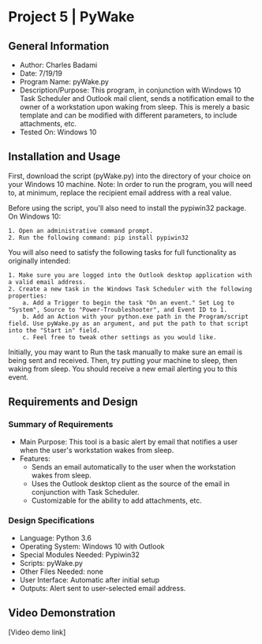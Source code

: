 # Project 5 | PyWake

## General Information
* Author: Charles Badami
* Date: 7/19/19
* Program Name: pyWake.py
* Description/Purpose: This program, in conjunction with Windows 10 Task Scheduler and Outlook mail client, sends a notification email to the owner of a workstation upon waking from sleep. This is merely a basic template and can be modified with different parameters, to include attachments, etc.
* Tested On: Windows 10 

## Installation and Usage
First, download the script (pyWake.py) into the directory of your choice on your Windows 10 machine. Note: In order to run the program, you will need to, at minimum, replace the recipient email address with a real value.

Before using the script, you'll also need to install the pypiwin32 package. On Windows 10:
```
1. Open an administrative command prompt.
2. Run the following command: pip install pypiwin32
```

You will also need to satisfy the following tasks for full functionality as originally intended:
```
1. Make sure you are logged into the Outlook desktop application with a valid email address.
2. Create a new task in the Windows Task Scheduler with the following properties:
	a. Add a Trigger to begin the task "On an event." Set Log to "System", Source to "Power-Troubleshooter", and Event ID to 1.
	b. Add an Action with your python.exe path in the Program/script field. Use pyWake.py as an argument, and put the path to that script into the "Start in" field.
	c. Feel free to tweak other settings as you would like.
```

Initially, you may want to Run the task manually to make sure an email is being sent and received. Then, try putting your machine to sleep, then waking from sleep. You should receive a new email alerting you to this event.

## Requirements and Design
### Summary of Requirements
* Main Purpose: This tool is a basic alert by email that notifies a user when the user's workstation wakes from sleep.
* Features:
    * Sends an email automatically to the user when the workstation wakes from sleep.
	* Uses the Outlook desktop client as the source of the email in conjunction with Task Scheduler.
	* Customizable for the ability to add attachments, etc.
	
### Design Specifications
* Language: Python 3.6
* Operating System: Windows 10 with Outlook
* Special Modules Needed: Pypiwin32
* Scripts: pyWake.py
* Other Files Needed: none
* User Interface: Automatic after initial setup
* Outputs: Alert sent to user-selected email address.


## Video Demonstration

[Video demo link]
